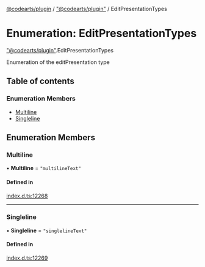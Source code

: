 [@codearts/plugin](../README.md) / ["@codearts/plugin"](../modules/_codearts_plugin_.md) / EditPresentationTypes

# Enumeration: EditPresentationTypes

["@codearts/plugin"](../modules/_codearts_plugin_.md).EditPresentationTypes

Enumeration of the editPresentation type

## Table of contents

### Enumeration Members

- [Multiline](codearts_plugin_.EditPresentationTypes.md#multiline)
- [Singleline](codearts_plugin_.EditPresentationTypes.md#singleline)

## Enumeration Members

### Multiline

• **Multiline** = ``"multilineText"``

#### Defined in

[index.d.ts:12268](https://github.com/shuyaqian/cloudide-plugin-api/blob/3fbdd11/index.d.ts#L12268)

___

### Singleline

• **Singleline** = ``"singlelineText"``

#### Defined in

[index.d.ts:12269](https://github.com/shuyaqian/cloudide-plugin-api/blob/3fbdd11/index.d.ts#L12269)
